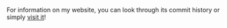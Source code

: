 For information on my website, you can look through its commit history or simply [visit it](https://zhumichael.com)!
